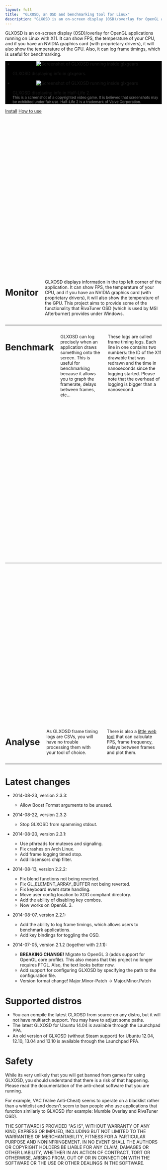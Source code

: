 ```yaml
---
layout: full
title:  "GLXOSD, an OSD and benchmarking tool for Linux"
description: "GLXOSD is an on-screen display (OSD)/overlay for OpenGL applications running on Linux with X11. It can show FPS, the temperature of your CPU, and if you have an NVIDIA graphics card (with proprietary drivers), it will also show the temperature of the GPU. Also, it can log frame timings, which is useful for benchmarking."
---
```

<dfn style="font-style: normal;">GLXOSD</dfn> is an on-screen display (OSD)/overlay for OpenGL applications running on Linux with X11. It can show FPS, the temperature of your CPU, and if you have an NVIDIA graphics card (with proprietary drivers), it will also show the temperature of the GPU. Also, it can log frame timings, which is useful for benchmarking.

<p>
	<div style="background-color: #000000">
		<ul class="example-orbit" data-orbit data-options="timer_speed: 5000">
			<li>
					<p align="center"><img src="img/glxgears.png" alt="Screenshot of GLXOSD running inside glxgears" class="text-center" ></img></p>
					<div class="orbit-caption">GLXOSD displaying info in glxgears.</div>
			</li>
			<li>
					<p align="center"><img src="img/hl2.png" alt="Screenshot of GLXOSD running inside glxgears"></img></p>
					<div class="orbit-caption">GLXOSD displaying info in Half-Life 2.</br><small style="color: #888888">This is a screenshot of a copyrighted video game. It is believed that screenshots may be exhibited under fair use. Half-Life 2 is a trademark of Valve Corporation.</small></div>
			</li>
		</ul>
	</div>
</p>
<p>
	<a href="install.html" class="button">Install</a>
	<a href="usage.html" class="button">How to use</a>
</p>

<div class="row">
	<div class="large-3 columns hide-for-medium-down">
		<svg xmlns="http://www.w3.org/2000/svg" width="100%" height="100%" viewBox="0 0 100 100">
			<text x="0" y="100" class=""
		        font-family="GeneralFoundicons" 
		        font-size="100">
		        &#xf00f;
		  	</text>
		</svg>
	</div>
	<div class="large-9 small-12 columns text-justify">
		<h1>Monitor</h1>
		<p>GLXOSD displays information in the top left corner of the application. It can show FPS, the temperature of your CPU, and if you have an NVIDIA graphics card (with proprietary drivers), it will also show the temperature of the GPU. This project aims to provide some of the functionality that RivaTuner OSD (which is used by MSI Afterburner) provides under Windows.</p>
	</div>
</div>
<hr>
<div class="row">
	<div class="large-9 small-12 columns text-justify">
		<h1>Benchmark</h1>
		<p>GLXOSD can log precisely when an application draws something onto the screen. This is useful for benchmarking because it allows you to graph the framerate, delays between frames, etc...</p>
		<p>These logs are called frame timing logs. Each line in one contains two numbers: the ID of the X11 drawable that was redrawn and the time in nanoseconds since the logging started. Please note that the overhead of logging is bigger than a nanosecond.</p>
	</div>
	<div class="large-3 columns hide-for-medium-down">
		<svg xmlns="http://www.w3.org/2000/svg" width="100%" height="100%" viewBox="0 0 100 100">
			<text x="0" y="100" class=""
		        font-family="GeneralFoundicons" 
		        font-size="100">
		        &#xf01a;
		  	</text>
		</svg>
	</div>
</div>
<hr>
<div class="row">
	<div class="large-3 columns hide-for-medium-down">
		<svg xmlns="http://www.w3.org/2000/svg" width="100%" height="100%" viewBox="0 0 100 100">
			<text x="0" y="100" class=""
		        font-family="GeneralFoundicons" 
		        font-size="100">
		        &#xf021;
		  	</text>
		</svg>
	</div>
	<div class="large-9 small-12 columns text-justify">
		<h1>Analyse</h1>
		<p>As GLXOSD frame timing logs are CSVs, you will have no trouble processing them with your tool of choice.</p>
		<p>There is also a <a href="{{site.baseurl}}/analyse.html">little web tool</a> that can calculate FPS, frame frequency, delays between frames and plot them.</p>
	</div>
</div>
<hr>

# Latest changes #

* 2014-08-23, version 2.3.3:
  * Allow Boost Format arguments to be unused.

* 2014-08-22, version 2.3.2:
  * Stop GLXOSD from spamming stdout.

* 2014-08-20, version 2.3.1:
  * Use pthreads for mutexes and signaling.
  * Fix crashes on Arch Linux.
  * Add frame logging timed stop.
  * Add libsensors chip filter.

* 2014-08-13, version 2.2.2:
  * Fix blend functions not being reverted.
  * Fix GL_ELEMENT_ARRAY_BUFFER not being reverted.
  * Fix keyboard event state handling.
  * Move user config location to XDG compliant directory.
  * Add the ability of disabling key combos.
  * Now works on OpenGL 3.

* 2014-08-07, version 2.2.1:
  * Add the ability to log frame timings, which allows users to benchmark
  applications.
  * Add key bindings for toggling the OSD.

* 2014-07-05, version 2.1.2 (together with 2.1.1):
  * **BREAKING CHANGE!** Migrate to OpenGL 3 (adds support for OpenGL core profile). This also means that this project no longer requires FTGL. Also, the text looks better now.
  * Add support for configuring GLXOSD by specifying the path to the
     configuration file.
  * Version format change! Major.Minor-Patch -> Major.Minor.Patch

# Supported distros #

* You can compile the latest GLXOSD from source on any distro, but it will not have multiarch support. You may have to adjust some paths.
* The latest GLXOSD for Ubuntu 14.04 is available through the Launchpad PPA.
* An old version of GLXOSD (without Steam support) for Ubuntu 12.04, 12.10, 13.04 and 13.10 is available through the Launchpad PPA.

# Safety #

While its very unlikely that you will get banned from games for using GLXOSD, you should understand that there is a risk of that happening. Please read the documentation of the anti-cheat software that you are running.

For example, VAC (Valve Anti-Cheat) seems to operate on a blacklist rather than a whitelist and doesn't seem to ban people who use applications that function similarly to GLXOSD (for example: Mumble Overlay and RivaTuner OSD).

THE SOFTWARE IS PROVIDED "AS IS", WITHOUT WARRANTY OF ANY KIND, EXPRESS OR IMPLIED, INCLUDING BUT NOT LIMITED TO THE WARRANTIES OF MERCHANTABILITY, FITNESS FOR A PARTICULAR PURPOSE AND NONINFRINGEMENT. IN NO EVENT SHALL THE AUTHORS OR COPYRIGHT HOLDERS BE LIABLE FOR ANY CLAIM, DAMAGES OR OTHER LIABILITY, WHETHER IN AN ACTION OF CONTRACT, TORT OR OTHERWISE, ARISING FROM, OUT OF OR IN CONNECTION WITH THE SOFTWARE OR THE USE OR OTHER DEALINGS IN THE SOFTWARE.